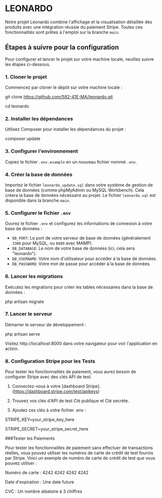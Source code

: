 # LEONARDO

Notre projet Leonardo combine l'affichage et la visualisation détaillée des produits avec une intégration réussie du paiement Stripe. Toutes ces fonctionnalités sont prêtes à l'emploi sur la branche `main`.

## Étapes à suivre pour la configuration

Pour configurer et lancer le projet sur votre machine locale, veuillez suivre les étapes ci-dessous.

### 1. Cloner le projet

Commencez par cloner le dépôt sur votre machine locale :

git clone https://github.com/582-41E-MA/leonardo.git

cd leonardo


### 2. Installer les dépendances

Utilisez Composer pour installer les dépendances du projet :

composer update

### 3. Configurer l'environnement

Copiez le fichier `.env.example` en un nouveau fichier nommé `.env`.

### 4. Créer la base de données

Importez le fichier `leonardo_update.sql` dans votre système de gestion de base de données (comme phpMyAdmin ou MySQL Workbench). Cela créera la base de données nécessaire au projet. Le fichier `leonardo.sql` est disponible dans la branche `main`.

### 5. Configurer le fichier `.env`

Ouvrez le fichier `.env` et configurez les informations de connexion à votre base de données :

- `DB_PORT`: Le port de votre serveur de base de données (généralement `3306` pour MySQL, ou `8889` avec MAMP).
- `DB_DATABASE`: Le nom de votre base de données (ici, cela sera "leonardo").
- `DB_USERNAME`: Votre nom d'utilisateur pour accéder à la base de données.
- `DB_PASSWORD`: Votre mot de passe pour accéder à la base de données.

### 6. Lancer les migrations

Exécutez les migrations pour créer les tables nécessaires dans la base de données :

php artisan migrate


### 7. Lancer le serveur

Démarrer le serveur de développement :

php artisan serve

Visitez http://localhost:8000 dans votre navigateur pour voir l'application en action.

### 8. Configuration Stripe pour les Tests

Pour tester les fonctionnalités de paiement, vous aurez besoin de configurer Stripe avec des clés API de test.

1. Connectez-vous à votre [dashboard Stripe].(https://dashboard.stripe.com/test/apikeys)

2. Trouvez vos clés d'API de test Clé publique et Clé secrète.

3. Ajoutez ces clés à votre fichier .env :

STRIPE_KEY=your_stripe_key_here

STRIPE_SECRET=your_stripe_secret_here

###Tester les Paiements

Pour tester les fonctionnalités de paiement sans effectuer de transactions réelles, vous pouvez utiliser les numéros de carte de crédit de test fournis par Stripe. Voici un exemple de numéro de carte de crédit de test que vous pouvez utiliser :

Numéro de carte : 4242 4242 4242 4242

Date d'expiration : Une date future 

CVC : Un nombre aléatoire à 3 chiffres 







